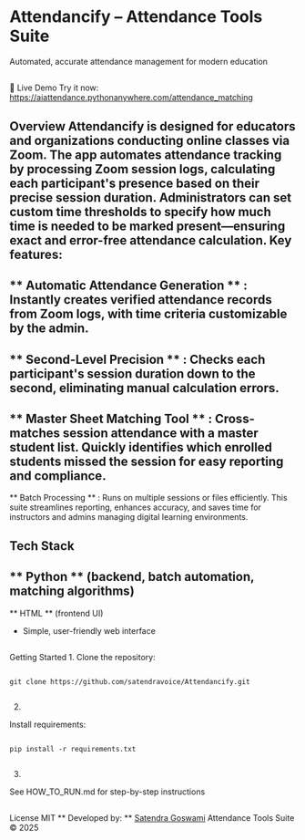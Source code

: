 # Attendancify – Attendance Tools Suite
Automated, accurate attendance management for modern education
##
🚀 Live Demo
Try it now: https://aiattendance.pythonanywhere.com/attendance_matching
##
Overview
Attendancify is designed for educators and organizations conducting online classes via Zoom. The app automates attendance tracking by processing Zoom session logs, calculating each participant's presence based on their precise session duration. Administrators can set custom time thresholds to specify how much time is needed to be marked present—ensuring exact and error-free attendance calculation.
Key features:
-

**
Automatic Attendance Generation
**
: Instantly creates verified attendance records from Zoom logs, with time criteria customizable by the admin.
-

**
Second-Level Precision
**
: Checks each participant's session duration down to the second, eliminating manual calculation errors.
-

**
Master Sheet Matching Tool
**
: Cross-matches session attendance with a master student list. Quickly identifies which enrolled students missed the session for easy reporting and compliance.
-

**
Batch Processing
**
: Runs on multiple sessions or files efficiently.
This suite streamlines reporting, enhances accuracy, and saves time for instructors and admins managing digital learning environments.
##
Tech Stack
-

**
Python
**
 (backend, batch automation, matching algorithms)
-

**
HTML
**
 (frontend UI)
- Simple, user-friendly web interface
##
Getting Started
1.
Clone the repository:
   
```
   
git clone https://github.com/satendravoice/Attendancify.git
   
```
2.
Install requirements:
   
```
   
pip install -r requirements.txt
   
```
3.
See HOW_TO_RUN.md for step-by-step instructions
##
License
MIT
**
Developed by:
**
[Satendra Goswami](https://instagram.com/satendragoswamii)
Attendance Tools Suite © 2025

